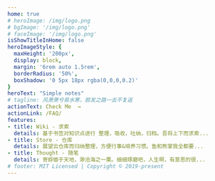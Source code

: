 ```yaml
---
home: true
# heroImage: /img/logo.png
# bgImage: '/img/logo.png'
# faceImage: '/img/logo.png'
isShowTitleInHome: false
heroImageStyle: {
  maxHeight: '200px',
  display: block,
  margin: '6rem auto 1.5rem',
  borderRadius: '50%',
  boxShadow: '0 5px 18px rgba(0,0,0,0.2)'
}
heroText: "Simple notes"
# tagline: 风萧萧兮易水寒，脱发之路一去不复返
actionText: Check Me  →
actionLink: /FAQ/
features:
- title: Wiki - 求索
  details: 基于书签对知识点进行 整理，吸收，吐纳，归档。吾将上下而求索...
- title: Store - 仓库
  details: 展望云仓库而归纳整理，方便行事&培养习惯。鱼和熊掌我全都要...
- title: Thought - 随笔
  details: 寄蜉蝣于天地，渺沧海之一粟。细细琢磨吧，人生啊，有意思的很...
# footer: MIT Licensed | Copyright © 2019-present
---
```


<template>
  <el-card class="box-card">
    <div slot="header" class="clearfix">
      <span>热门推荐</span>
    </div>
    <div v-for="(item, index) in list" :key="index" @click="go(item)" class="text item">
      <i class="el-icon-collection-tag"></i>
      <span class="dir">求索 /</span> 
      <span class="tit">{{ item.title }}</span>
  <!-- <div class="intro" v-if="item.excerpt" v-html="item.excerpt"></div> -->
    </div>
  </el-card>
  <div class="footer">
    <el-divider>
      <el-link :underline="false" href="http://www.beian.miit.gov.cn/" type="primary">鄂ICP备20003283号-1	</el-link>
    </el-divider>
  </div>
</template>

<script>
  export default {
    methods: {
      go(item) {
          location.href = item.path
      },
    },
    computed: {
        list () {
          let res = this.$site.pages
            .filter(item => item.regularPath.indexOf(".html") !== -1) //只显示内容页，不显示栏目首页
            .sort((a, b) => {
              const av = a.frontmatter.updateTime ? new Date(a.frontmatter.updateTime).valueOf() : 0
              const bv = b.frontmatter.updateTime ? new Date(b.frontmatter.updateTime).valueOf() : 0
              return bv - av //模糊比较，倒序排列，此处未对非预期日期格式作兼容处理
            })
            .filter((item, index) => index < 15) //显示最新15条
            .map(item => {
              item.dir = '/' + item.path.split('/')[1] + '/'
              return item
            })
            // console.log(res)
          return res
        },

        //栏目数组
        nav () {
          const n = this.$site.themeConfig.sidebar
          let res = {}
          for(let key in n) {
              res[key] = n[key][0].title
          }
          // console.log('::::',n)
          return res
        }
    },

    
};
</script>

<style>
  .text {
    font-size: 14px;
  }
  .item {
    height: 40px;
    line-height: 40px;
    cursor: pointer;
  }
  .item:hover {
    background: #f5f6f7;
    color:#2a8ff7;
  }
  .clearfix:before,
  .clearfix:after {
    display: table;
    content: "";
  }
  .clearfix:after {
    clear: both
  }
  .box-card {
    max-width: 960px;
    margin: 0 auto;
  }
</style>
